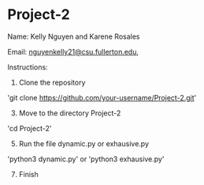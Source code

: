 # Project-2
Name: Kelly Nguyen and Karene Rosales

Email: nguyenkelly21@csu.fullerton.edu, 

Instructions:
1) Clone the repository

'git clone https://github.com/your-username/Project-2.git'

3) Move to the directory Project-2

'cd Project-2'

5) Run the file dynamic.py or exhausive.py

'python3 dynamic.py' or 'python3 exhausive.py'

7) Finish
